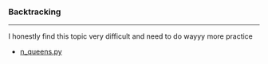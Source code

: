 ### Backtracking
---

I honestly find this topic very difficult and need to do wayyy more practice

- [n_queens.py](https://leetcode.com/problems/n-queens/description/)
